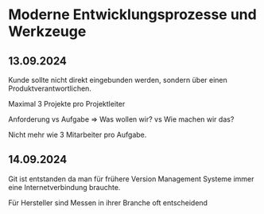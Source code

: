 # Moderne Entwicklungsprozesse und Werkzeuge

## 13.09.2024

Kunde sollte nicht direkt eingebunden werden, sondern über einen Produktverantwortlichen.

Maximal 3 Projekte pro Projektleiter

Anforderung vs Aufgabe => Was wollen wir? vs Wie machen wir das?

Nicht mehr wie 3 Mitarbeiter pro Aufgabe.

## 14.09.2024

Git ist entstanden da man für frühere Version Management Systeme immer eine Internetverbindung brauchte.

Für Hersteller sind Messen in ihrer Branche oft entscheidend
